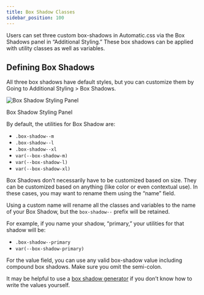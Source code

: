 ```yaml
---
title: Box Shadow Classes
sidebar_position: 100
---
```


Users can set three custom box-shadows in Automatic.css via the Box Shadows panel in “Additional Styling.” These box shadows can be applied with utility classes as well as variables.

## Defining Box Shadows

All three box shadows have default styles, but you can customize them by Going to Additional Styling > Box Shadows.

![Box Shadow Styling Panel](https://automaticcss.com/wp-content/uploads/CleanShot-2024-10-19-at-18.51.29@2x-1024x906.jpg)

Box Shadow Styling Panel

By default, the utilities for Box Shadow are:

- `.box-shadow--m`
- `.box-shadow--l`
- `.box-shadow--xl`
- `var(--box-shadow-m)`
- `var(--box-shadow-l)`
- `var(--box-shadow-xl)`

Box Shadows don’t necessarily have to be customized based on size. They can be customized based on anything (like color or even contextual use). In these cases, you may want to rename them using the “name” field.

Using a custom name will rename all the classes and variables to the name of your Box Shadow, but the `box-shadow--` prefix will be retained.

For example, if you name your shadow, “primary,” your utilities for that shadow will be:

- `.box-shadow--primary`
- `var(--box-shadow-primary)`

For the value field, you can use any valid box-shadow value including compound box shadows. Make sure you omit the semi-colon.

It may be helpful to use a [box shadow generator](https://box-shadow.dev/) if you don’t know how to write the values yourself.
